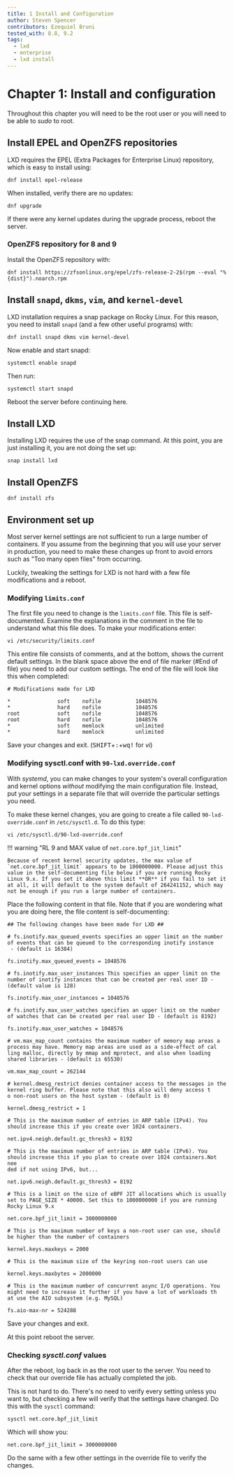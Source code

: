 ```yaml
---
title: 1 Install and Configuration
author: Steven Spencer
contributors: Ezequiel Bruni
tested_with: 8.8, 9.2
tags:
  - lxd
  - enterprise
  - lxd install
---
```


# Chapter 1: Install and configuration

Throughout this chapter you will need to be the root user or you will need to be able to _sudo_ to root.

## Install EPEL and OpenZFS repositories

LXD requires the EPEL (Extra Packages for Enterprise Linux) repository, which is easy to install using:

```
dnf install epel-release
```

When installed, verify there are no updates:

```
dnf upgrade
```

If there were any kernel updates during the upgrade process, reboot the server.

### OpenZFS repository for 8 and 9

Install the OpenZFS repository with:

```
dnf install https://zfsonlinux.org/epel/zfs-release-2-2$(rpm --eval "%{dist}").noarch.rpm
```

## Install `snapd`, `dkms`, `vim`, and `kernel-devel`

LXD installation requires a snap package on Rocky Linux. For this reason, you need to install `snapd` (and a few other useful programs) with:

```
dnf install snapd dkms vim kernel-devel
```

Now enable and start snapd:

```
systemctl enable snapd
```

Then run:

```
systemctl start snapd
```

Reboot the server before continuing here.

## Install LXD

Installing LXD requires the use of the snap command. At this point, you are just installing it, you are not doing the set up:

```
snap install lxd
```

## Install OpenZFS 

```
dnf install zfs
```

## Environment set up

Most server kernel settings are not sufficient to run a large number of containers. If you assume from the beginning that you will use your server in production, you need to make these changes up front to avoid errors such as "Too many open files" from occurring.

Luckily, tweaking the settings for LXD is not hard with a few file modifications and a reboot.

### Modifying `limits.conf`

The first file you need to change is the `limits.conf` file. This file is self-documented. Examine the explanations in the comment in the file to understand what this file does. To make your modifications enter:

```
vi /etc/security/limits.conf
```

This entire file consists of comments, and at the bottom, shows the current default settings. In the blank space above the end of file marker (#End of file) you need to add our custom settings. The end of the file will look like this when completed:

```
# Modifications made for LXD

*               soft    nofile           1048576
*               hard    nofile           1048576
root            soft    nofile           1048576
root            hard    nofile           1048576
*               soft    memlock          unlimited
*               hard    memlock          unlimited
```

Save your changes and exit. (<kbd>SHIFT</kbd>+<kbd>:</kbd>+<kbd>wq!</kbd> for _vi_)

### Modifying sysctl.conf with `90-lxd.override.conf`

With _systemd_, you can make changes to your system's overall configuration and kernel options *without* modifying the main configuration file. Instead, put your settings in a separate file that will override the particular settings you need.

To make these kernel changes, you are going to create a file called `90-lxd-override.conf` in `/etc/sysctl.d`. To do this type:

```
vi /etc/sysctl.d/90-lxd-override.conf
```

!!! warning "RL 9 and MAX value of `net.core.bpf_jit_limit`"

    Because of recent kernel security updates, the max value of `net.core.bpf_jit_limit` appears to be 1000000000. Please adjust this value in the self-documenting file below if you are running Rocky Linux 9.x. If you set it above this limit **OR** if you fail to set it at all, it will default to the system default of 264241152, which may not be enough if you run a large number of containers.

Place the following content in that file. Note that if you are wondering what you are doing here, the file content is self-documenting:

```
## The following changes have been made for LXD ##

# fs.inotify.max_queued_events specifies an upper limit on the number of events that can be queued to the corresponding inotify instance
 - (default is 16384)

fs.inotify.max_queued_events = 1048576

# fs.inotify.max_user_instances This specifies an upper limit on the number of inotify instances that can be created per real user ID -
(default value is 128)

fs.inotify.max_user_instances = 1048576

# fs.inotify.max_user_watches specifies an upper limit on the number of watches that can be created per real user ID - (default is 8192)

fs.inotify.max_user_watches = 1048576

# vm.max_map_count contains the maximum number of memory map areas a process may have. Memory map areas are used as a side-effect of cal
ling malloc, directly by mmap and mprotect, and also when loading shared libraries - (default is 65530)

vm.max_map_count = 262144

# kernel.dmesg_restrict denies container access to the messages in the kernel ring buffer. Please note that this also will deny access t
o non-root users on the host system - (default is 0)

kernel.dmesg_restrict = 1

# This is the maximum number of entries in ARP table (IPv4). You should increase this if you create over 1024 containers.

net.ipv4.neigh.default.gc_thresh3 = 8192

# This is the maximum number of entries in ARP table (IPv6). You should increase this if you plan to create over 1024 containers.Not nee
ded if not using IPv6, but...

net.ipv6.neigh.default.gc_thresh3 = 8192

# This is a limit on the size of eBPF JIT allocations which is usually set to PAGE_SIZE * 40000. Set this to 1000000000 if you are running Rocky Linux 9.x

net.core.bpf_jit_limit = 3000000000

# This is the maximum number of keys a non-root user can use, should be higher than the number of containers

kernel.keys.maxkeys = 2000

# This is the maximum size of the keyring non-root users can use

kernel.keys.maxbytes = 2000000

# This is the maximum number of concurrent async I/O operations. You might need to increase it further if you have a lot of workloads th
at use the AIO subsystem (e.g. MySQL)

fs.aio-max-nr = 524288
```

Save your changes and exit.

At this point reboot the server.

### Checking _sysctl.conf_ values

After the reboot, log back in as the root user to the server. You need to check that our override file has actually completed the job.

This is not hard to do. There's no need to verify every setting unless you want to, but checking a few will verify that the settings have changed. Do this with the `sysctl` command:

```
sysctl net.core.bpf_jit_limit
```

Which will show you:

```
net.core.bpf_jit_limit = 3000000000
```

Do the same with a few other settings in the override file to verify the changes.
